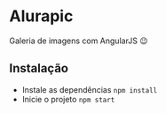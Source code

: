 # Alurapic
Galeria de imagens com AngularJS :wink:

## Instalação
- Instale as dependências
```npm install```
- Inicie o projeto
```npm start```
